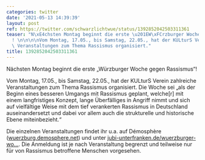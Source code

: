 ```yaml
---
categories: twitter
date: '2021-05-13 14:39:39'
layout: post
ref: https://twitter.com/schwarzlichtwue/status/1392852042503311361
teaser: "N\xE4chsten Montag beginnt die erste \u201EW\xFCrzburger Woche gegen Rassismus\u201C\
  ! \n\n\n\nVom Montag, 17.05., bis Samstag, 22.05., hat der KULturS Verein zahlreiche\
  \ Veranstaltungen zum Thema Rassismus organisiert."
title: 1392852042503311361
---
```

Nächsten Montag beginnt die erste „Würzburger Woche gegen Rassismus“! 



Vom Montag, 17.05., bis Samstag, 22.05., hat der KULturS Verein zahlreiche Veranstaltungen zum Thema Rassismus organisiert.
Die Woche sei „als der Beginn eines besseren Umgangs mit Rassismus geplant, welche[r] mit einem langfristiges Konzept, lange Überfälliges in Angriff nimmt und sich auf vielfältige Weise mit dem tief verankerten Rassismus in Deutschland auseinandersetzt und dabei vor allem auch die strukturelle und historische Ebene miteinbezieht.“ 



Die einzelnen Veranstaltungen findet ihr u.a. auf Démosphère ([wuerzburg.demosphere.net](https://wuerzburg.demosphere.net/)) und unter [jubi-unterfranken.de/wuerzburger-wo…](https://www.jubi-unterfranken.de/wuerzburger-woche-gegen-rassismus-vom-17-22-05-2021/).
Die Anmeldung ist je nach Veranstaltung begrenzt und teilweise nur für von Rassismus betroffene Menschen vorgesehen.
